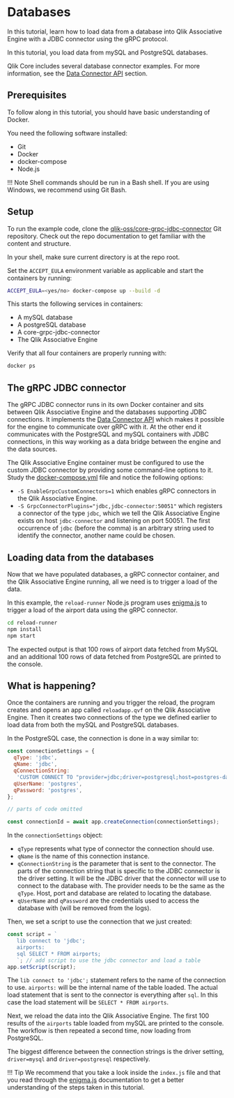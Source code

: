# Databases

In this tutorial, learn how to load data from a database into Qlik Associative Engine with a JDBC connector
using the gRPC protocol.

In this tutorial, you load data from mySQL and PostgreSQL databases.

Qlik Core includes several database connector examples. For more information, see the
[Data Connector API](../../services/qix-engine/apis/data-loading/introduction.md) section.

## Prerequisites

To follow along in this tutorial, you should have basic understanding of Docker.

You need the following software installed:

* Git
* Docker
* docker-compose
* Node.js

!!! Note
    Shell commands should be run in a Bash shell.
    If you are using Windows, we recommend using Git Bash.

## Setup

To run the example code, clone the
[qlik-oss/core-grpc-jdbc-connector](https://github.com/qlik-oss/core-grpc-jdbc-connector)
Git repository. Check out the repo documentation to get familiar with the content and structure.

In your shell, make sure current directory is at the repo root.

Set the `ACCEPT_EULA` environment variable as applicable and start the containers by running:

```sh
ACCEPT_EULA=<yes/no> docker-compose up --build -d
```

This starts the following services in containers:

* A mySQL database
* A postgreSQL database
* A core-grpc-jdbc-connector
* The Qlik Associative Engine

Verify that all four containers are properly running with:

```sh
docker ps
```

## The gRPC JDBC connector

The gRPC JDBC connector runs in its own Docker container and sits between Qlik Associative Engine and the databases
supporting JDBC connections. It implements the
[Data Connector API](../../services/qix-engine/apis/data-loading/introduction.md) which makes it possible for the
engine to communicate over gRPC with it. At the other end it communicates with the PostgreSQL and mySQL containers
with JDBC connections, in this way working as a data bridge between the engine and the data sources.

The Qlik Associative Engine container must be configured to use the custom JDBC connector by providing some command-line
options to it. Study the
[docker-compose.yml](https://github.com/qlik-oss/core-grpc-jdbc-connector/blob/master/example/docker-compose.yml) file
and notice the following options:

* `-S EnableGrpcCustomConnectors=1` which enables gRPC connectors in the Qlik Associative Engine.
* `-S GrpcConnectorPlugins="jdbc,jdbc-connector:50051"` which registers a connector of the type `jdbc`, which we tell
  the Qlik Associative Engine exists on host `jdbc-connector` and listening on port 50051. The first occurrence of
  `jdbc` (before the comma) is an arbitrary string used to identify the connector, another name could be chosen.

## Loading data from the databases

Now that we have populated databases, a gRPC connector container, and the Qlik Associative Engine running, all we need
is to trigger a load of the data.

In this example, the `reload-runner` Node.js program uses [enigma.js](https://github.com/qlik-oss/enigma.js) to trigger
a load of the airport data using the gRPC connector.

```sh
cd reload-runner
npm install
npm start
```

The expected output is that 100 rows of airport data fetched from MySQL and an additional 100 rows of data
fetched from PostgreSQL are printed to the console.

## What is happening?

Once the containers are running and you trigger the reload, the program creates and opens an app called `reloadapp.qvf`
on the Qlik Associative Engine. Then it creates two connections of the type we defined earlier to load data from both
the mySQL and PostgreSQL databases.

In the PostgreSQL case, the connection is done in a way similar to:

```js
const connectionSettings = {
  qType: 'jdbc',
  qName: 'jdbc',
  qConnectionString:
   'CUSTOM CONNECT TO "provider=jdbc;driver=postgresql;host=postgres-database;port=5432;database=postgres"',
  qUserName: 'postgres',
  qPassword: 'postgres',
};

// parts of code omitted

const connectionId = await app.createConnection(connectionSettings);
```

In the `connectionSettings` object:

* `qType` represents what type of connector the connection should use.
* `qName` is the name of this connection instance.
* `qConnectionString` is the parameter that is sent to the connector. The parts of the connection string that is
  specific to the JDBC connector is the driver setting. It will be the JDBC driver that the connector will use to
  connect to the database with. The provider needs to be the same as the `qType`. Host, port and database are related to
  locating the database.
* `qUserName` and `qPassword` are the credentials used to access the database with (will be removed from the logs).

Then, we set a script to use the connection that we just created:

```js
const script = `
   lib connect to 'jdbc';
   airports:
   sql SELECT * FROM airports;
   `; // add script to use the jdbc connector and load a table
app.setScript(script);
```

The `lib connect to 'jdbc';` statement refers to the name of the connection to use.
`airports:` will be the internal name of the table loaded.
The actual load statement that is sent to the connector is everything after `sql`.
In this case the load statement will be `SELECT * FROM airports`.

Next, we reload the data into the Qlik Associative Engine. The first 100 results of the `airports` table loaded from
mySQL are printed to the console. The workflow is then repeated a second time, now loading from PostgreSQL.

The biggest difference between the connection strings is the driver setting, `driver=mysql` and `driver=postgresql`
respectively.

!!! Tip
    We recommend that you take a look inside the `index.js` file and that you read through the
    [enigma.js](https://github.com/qlik-oss/enigma.js) documentation to get a better understanding of the steps taken in
    this tutorial.
